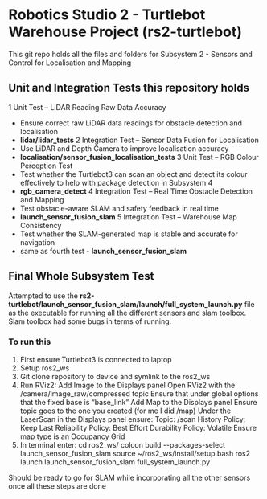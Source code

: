 # Robotics Studio 2 - Turtlebot Warehouse Project (rs2-turtlebot)
This git repo holds all the files and folders for Subsystem 2 - Sensors and Control for Localisation and Mapping

## Unit and Integration Tests this repository holds
1	Unit Test – LiDAR Reading Raw Data Accuracy
  - Ensure correct raw LiDAR data readings for obstacle detection and localisation
  - **lidar/lidar_tests**
2	Integration Test – Sensor Data Fusion for Localisation
  - Use LiDAR and Depth Camera to improve localisation accuracy
  - **localisation/sensor_fusion_localisation_tests**
3	Unit Test – RGB Colour Perception Test
  - Test whether the Turtlebot3 can scan an object and detect its colour effectively to help with package detection in Subsystem 4
  - **rgb_camera_detect**
4	Integration Test – Real Time Obstacle Detection and Mapping
  - Test obstacle-aware SLAM and safety feedback in real time
  - **launch_sensor_fusion_slam**
5	Integration Test – Warehouse Map Consistency
  - Test whether the SLAM-generated map is stable and accurate for navigation
  - same as fourth test - **launch_sensor_fusion_slam**

## Final Whole Subsystem Test
Attempted to use the **rs2-turtlebot/launch_sensor_fusion_slam/launch/full_system_launch.py** file as the executable for running all the different sensors and slam toolbox. Slam toolbox had some bugs in terms of running.
### To run this
1. First ensure Turtlebot3 is connected to laptop
3. Setup ros2_ws
4. Git clone repository to device and symlink to the ros2_ws
5. Run RViz2:
      Add Image to the Displays panel
      Open RViz2 with the /camera/image_raw/compressed topic
      Ensure that under global options that the fixed base is “base_link”
      Add Map to the Displays panel
      Ensure topic goes to the one you created (for me I did /map)
      Under the LaserScan in the Displays panel ensure:
         Topic: /scan
         History Policy: Keep Last
         Reliability Policy: Best Effort
         Durability Policy: Volatile
      Ensure map type is an Occupancy Grid
7. In terminal enter:
      cd ros2_ws/
      colcon build --packages-select launch_sensor_fusion_slam
      source ~/ros2_ws/install/setup.bash
      ros2 launch launch_sensor_fusion_slam full_system_launch.py

Should be ready to go for SLAM while incorporating all the other sensors once all these steps are done
